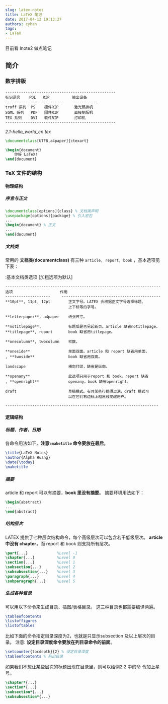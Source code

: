 ```yaml
---
slug: latex-notes
title: LaTeX 笔记
date: 2017-04-12 19:13:27
authors: cyhan
tags:
- LaTeX
---
```


目前看 Inote2 做点笔记

<!-- truncate -->

## 简介
### 数字排版

```
-------------------------------------------------
标记语言    PDL   RIP          输出设备
---------  ---- ----------    -----------
troff 系列  PS    硬件RIP       激光照排机
SGML 系列   PDF   固件RIP       直接制版机
TEX 系列    DVI   软件RIP       打印机
-------------------------------------------------
```

*2.1-hello_world_cn.tex*
```tex
\documentclass[UTF8,a4paper]{ctexart}

\begin{document}
	你好 LaTeX!
\end{document}
```

### TeX 文件的结构

#### 物理结构

##### 序言与正文
```latex 文档基本格式
\documentclass[options]{class} % 文档类声明
\usepackage[options]{package} % 引入宏包
...
\begin{document} % 正文
...
\end{document}
```

##### 文档类
常用的 **文档类(documentclass)** 有三种 `article, report, book` ，基本选项见下表：

:基本文档类选项 [加粗选项为默认]

```
---------------------------------------------------------------------
选项                     作用
--------------------     --------------------------------------------
**10pt**, 11pt, 12pt        正文字号。LATEX 会根据正文字号选择标题、
                            上下标等的字号。                    
                        
**letterpaper**, a4paper    纸张尺寸。

**notitlepage**,            标题后是否另起新页。article 缺省notitlepage，
**titlepage**, report       book 缺省用titlepage。

**onecolumn**, twocolumn    栏数。

**oneside**                 单面双面。article 和 report 缺省用单面，
, **twoside**               book 缺省用双面。    
                        
landscape                   横向打印，缺省是纵向。

**openany**                 此选项只用于report 和 book。report 缺省 
, **openright**             openany，book 缺省openright。

draft                       草稿模式。有时某些行排得过满，draft 模式可
                            以在它们右边标上粗黑线提醒用户。
                        
--------------------------------------------------------------------
```

#### 逻辑结构
##### 标题、作者、日期

各命令用法如下，**注意`\maketitle` 命令要放在最后**。

```latex 标题、作者和日期
\title{LaTeX Notes}
\author{Alpha Huang}
\date{\today}
\maketitle
```

##### 摘要
article 和 report 可以有摘要，**book 里没有摘要**。
摘要环境用法如下：

```latex 生成摘要
\begin{abstract}
...
\end{abstract}
```

##### 结构层次
LATEX 提供了七种层次结构命令，每个高级层次可以包含若干低级层次。
**article 中没有 chapter**，而 report 和 book 则支持所有层次。

```latex 结构层次
\part{...}             %Level -1
\chapter{...}          %Level 0
\section{...}          %Level 1
\subsection{...}       %Level 2
\subsubsection{...}    %Level 3
\paragraph{...}        %Level 4
\subparagraph{...}     %Level 5
```

##### 生成各种目录
可以用以下命令来生成目录、插图/表格目录。
这三种目录也都需要编译两遍。

```latex 生成目录、图/表目录
\tableofcontents
\listoffigures
\listoftables
```

比如下面的命令指定目录深度为2，也就是只显示subsection 及以上层次的目录。
注意: **设定目录深度命令要放在列目录命令的前面**。

```latex 生成目录
\setcounter{tocdepth}{2} % 设定目录深度
\tableofcontents % 列出目录
```

如果我们不想让某些层次的标题出现在目录里，则可以给例2.2 中的命
令加上星号。

```latex 
\chapter*{...}
\section*{...}
\subsection*{...}
\subsubsection*{...}
```
